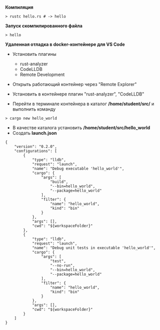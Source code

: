 **Компиляция**
```
> rustc hello.rs # -> hello
```

**Запуск скомпилированного файла**
```
> hello
```

**Удаленная отладка в docker-контейнере для VS Code**

- Установить плагины
  - rust-analyzer
  - CodeLLDB
  - Remote Development

- Открыть работающий контейнер через "Remote Explorer"
- Установить в контейнере плагин "rust-analyzer", "CodeLLDB"
- Перейти в терминале контейнера в каталог **/home/student/src/** и выполнить команду
```
> cargo new hello_world
```
- В качестве каталога установить **/home/student/src/hello_world**
- Создать **launch.json**
```
{
    "version": "0.2.0",
    "configurations": [
        {
            "type": "lldb",
            "request": "launch",
            "name": "Debug executable 'hello_world'",
            "cargo": {
                "args": [
                    "build",
                    "--bin=hello_world",
                    "--package=hello_world"
                ],
                "filter": {
                    "name": "hello_world",
                    "kind": "bin"
                }
            },
            "args": [],
            "cwd": "${workspaceFolder}"
        },
        {
            "type": "lldb",
            "request": "launch",
            "name": "Debug unit tests in executable 'hello_world'",
            "cargo": {
                "args": [
                    "test",
                    "--no-run",
                    "--bin=hello_world",
                    "--package=hello_world"
                ],
                "filter": {
                    "name": "hello_world",
                    "kind": "bin"
                }
            },
            "args": [],
            "cwd": "${workspaceFolder}"
        }
    ]
}
```
